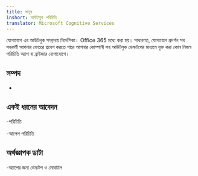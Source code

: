 ```yaml
---
title: মানুষ
inshort: আউটলুক পরিচিতি
translator: Microsoft Cognitive Services
---
```


যোগাযোগ এর আউটলুক সম্প্রদায় নির্দেশিকা। Office 365 মধ্যে করা হয়।
সাধারণত, যোগাযোগ প্রদর্শন সব সহকর্মী আপনার ভেতরে প্রবেশ করতে পারে আপনার
কোম্পানী সহ আউটলুক ডেস্কটপের মাধ্যমে যুক্ত করা কোন নিজস্ব পরিচিতি
অ্যাপ বা ব্রাউজার যোগাযোগে।

সম্পদ
---------

-   

একই ধরনের আবেদন
--------------------

-পরিচিতি

-আপেল পরিচিতি

অর্থজ্ঞাপক ডাটা
--------

-অ্যাপের জন্য ডেস্কটপ ও মোবাইল

